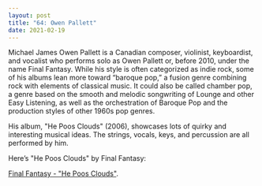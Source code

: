 ```yaml
---
layout: post
title: "64: Owen Pallett"
date: 2021-02-19
---
```


Michael James Owen Pallett is a Canadian composer, violinist, keyboardist, and vocalist who performs solo as Owen Pallett or, before 2010, under the name Final Fantasy. While his style is often categorized as indie rock, some of his albums lean more toward “baroque pop,” a fusion genre combining rock with elements of classical music. It could also be called chamber pop, a genre based on the smooth and melodic songwriting of Lounge and other Easy Listening, as well as the orchestration of Baroque Pop and the production styles of other 1960s pop genres. 

His album, "He Poos Clouds" (2006), showcases lots of quirky and interesting musical ideas. The strings, vocals, keys, and percussion are all performed by him.

Here’s "He Poos Clouds" by Final Fantasy:

[Final Fantasy - "He Poos Clouds"](https://www.youtube.com/watch?v=DSjwBniwiHw).